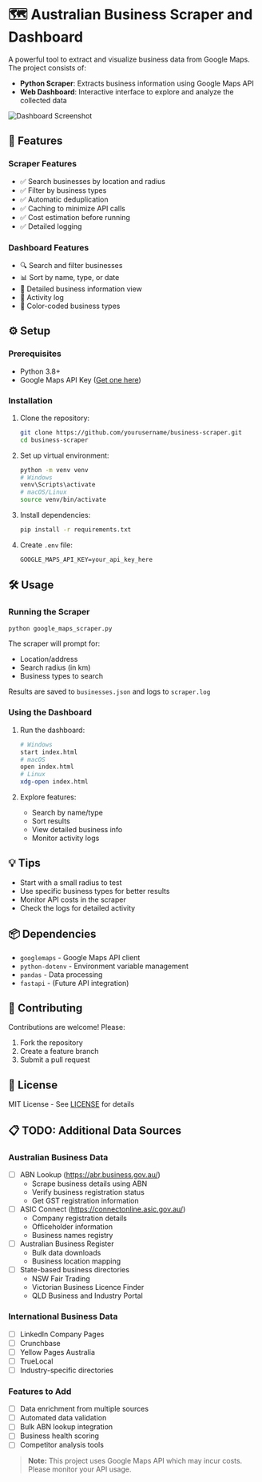 # 🗺️ Australian Business Scraper and Dashboard

A powerful tool to extract and visualize business data from Google Maps. The project consists of:
- **Python Scraper**: Extracts business information using Google Maps API
- **Web Dashboard**: Interactive interface to explore and analyze the collected data

![Dashboard Screenshot](https://github.com/yourusername/business-scraper/raw/main/screenshot_01.PNG)

## 🚀 Features

### Scraper Features
- ✅ Search businesses by location and radius
- ✅ Filter by business types
- ✅ Automatic deduplication
- ✅ Caching to minimize API calls
- ✅ Cost estimation before running
- ✅ Detailed logging

### Dashboard Features
- 🔍 Search and filter businesses
- 📊 Sort by name, type, or date
- 📄 Detailed business information view
- 📝 Activity log
- 🎨 Color-coded business types

## ⚙️ Setup

### Prerequisites
- Python 3.8+
- Google Maps API Key ([Get one here](https://console.cloud.google.com/))

### Installation
1. Clone the repository:
   ```bash
   git clone https://github.com/yourusername/business-scraper.git
   cd business-scraper
   ```

2. Set up virtual environment:
   ```bash
   python -m venv venv
   # Windows
   venv\Scripts\activate
   # macOS/Linux
   source venv/bin/activate
   ```

3. Install dependencies:
   ```bash
   pip install -r requirements.txt
   ```

4. Create `.env` file:
   ```env
   GOOGLE_MAPS_API_KEY=your_api_key_here
   ```

## 🛠️ Usage

### Running the Scraper
```bash
python google_maps_scraper.py
```
The scraper will prompt for:
- Location/address
- Search radius (in km)
- Business types to search

Results are saved to `businesses.json` and logs to `scraper.log`

### Using the Dashboard
1. Run the dashboard:
   ```bash
   # Windows
   start index.html
   # macOS
   open index.html
   # Linux
   xdg-open index.html
   ```

2. Explore features:
   - Search by name/type
   - Sort results
   - View detailed business info
   - Monitor activity logs

## 💡 Tips
- Start with a small radius to test
- Use specific business types for better results
- Monitor API costs in the scraper
- Check the logs for detailed activity

## 📦 Dependencies
- `googlemaps` - Google Maps API client
- `python-dotenv` - Environment variable management
- `pandas` - Data processing
- `fastapi` - (Future API integration)

## 🤝 Contributing
Contributions are welcome! Please:
1. Fork the repository
2. Create a feature branch
3. Submit a pull request

## 📄 License
MIT License - See [LICENSE](LICENSE) for details

## 📋 TODO: Additional Data Sources

### Australian Business Data
- [ ] ABN Lookup (https://abr.business.gov.au/)
  - Scrape business details using ABN
  - Verify business registration status
  - Get GST registration information
- [ ] ASIC Connect (https://connectonline.asic.gov.au/)
  - Company registration details
  - Officeholder information
  - Business names registry
- [ ] Australian Business Register
  - Bulk data downloads
  - Business location mapping
- [ ] State-based business directories
  - NSW Fair Trading
  - Victorian Business Licence Finder
  - QLD Business and Industry Portal

### International Business Data
- [ ] LinkedIn Company Pages
- [ ] Crunchbase
- [ ] Yellow Pages Australia
- [ ] TrueLocal
- [ ] Industry-specific directories

### Features to Add
- [ ] Data enrichment from multiple sources
- [ ] Automated data validation
- [ ] Bulk ABN lookup integration
- [ ] Business health scoring
- [ ] Competitor analysis tools

> **Note:** This project uses Google Maps API which may incur costs. Please monitor your API usage.
